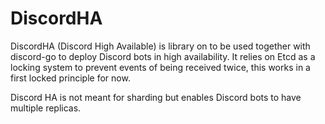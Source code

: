 # DiscordHA

DiscordHA (Discord High Available) is library on to be used together with discord-go to deploy Discord bots in high availability.
It relies on Etcd as a locking system to prevent events of being received twice, this works in a first locked principle for now.

Discord HA is not meant for sharding but enables Discord bots to have multiple replicas.